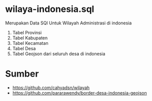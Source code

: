# wilaya-indonesia.sql

Merupakan Data SQl Untuk Wilayah Administrasi di indonesia
1. Tabel Provinsi
2. Tabel Kabupaten
3. Tabel Kecamatan
4. Tabel Desa
5. Tabel Geojson dari seluruh desa di indonesia

# Sumber
 -  https://github.com/cahyadsn/wilayah
 -  https://github.com/pararawendy/border-desa-indonesia-geojson

